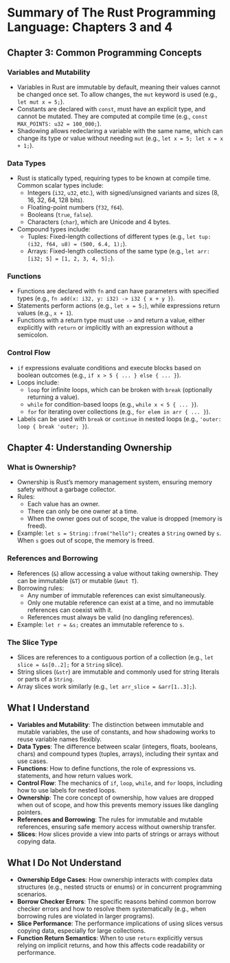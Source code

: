 # Summary of The Rust Programming Language: Chapters 3 and 4

## Chapter 3: Common Programming Concepts

### Variables and Mutability
- Variables in Rust are immutable by default, meaning their values cannot be changed once set. To allow changes, the `mut` keyword is used (e.g., `let mut x = 5;`).
- Constants are declared with `const`, must have an explicit type, and cannot be mutated. They are computed at compile time (e.g., `const MAX_POINTS: u32 = 100_000;`).
- Shadowing allows redeclaring a variable with the same name, which can change its type or value without needing `mut` (e.g., `let x = 5; let x = x + 1;`).

### Data Types
- Rust is statically typed, requiring types to be known at compile time. Common scalar types include:
  - Integers (`i32`, `u32`, etc.), with signed/unsigned variants and sizes (8, 16, 32, 64, 128 bits).
  - Floating-point numbers (`f32`, `f64`).
  - Booleans (`true`, `false`).
  - Characters (`char`), which are Unicode and 4 bytes.
- Compound types include:
  - Tuples: Fixed-length collections of different types (e.g., `let tup: (i32, f64, u8) = (500, 6.4, 1);`).
  - Arrays: Fixed-length collections of the same type (e.g., `let arr: [i32; 5] = [1, 2, 3, 4, 5];`).

### Functions
- Functions are declared with `fn` and can have parameters with specified types (e.g., `fn add(x: i32, y: i32) -> i32 { x + y }`).
- Statements perform actions (e.g., `let x = 5;`), while expressions return values (e.g., `x + 1`).
- Functions with a return type must use `->` and return a value, either explicitly with `return` or implicitly with an expression without a semicolon.

### Control Flow
- `if` expressions evaluate conditions and execute blocks based on boolean outcomes (e.g., `if x > 5 { ... } else { ... }`).
- Loops include:
  - `loop` for infinite loops, which can be broken with `break` (optionally returning a value).
  - `while` for condition-based loops (e.g., `while x < 5 { ... }`).
  - `for` for iterating over collections (e.g., `for elem in arr { ... }`).
- Labels can be used with `break` or `continue` in nested loops (e.g., `'outer: loop { break 'outer; }`).

## Chapter 4: Understanding Ownership

### What is Ownership?
- Ownership is Rust’s memory management system, ensuring memory safety without a garbage collector.
- Rules:
  - Each value has an owner.
  - There can only be one owner at a time.
  - When the owner goes out of scope, the value is dropped (memory is freed).
- Example: `let s = String::from("hello");` creates a `String` owned by `s`. When `s` goes out of scope, the memory is freed.

### References and Borrowing
- References (`&`) allow accessing a value without taking ownership. They can be immutable (`&T`) or mutable (`&mut T`).
- Borrowing rules:
  - Any number of immutable references can exist simultaneously.
  - Only one mutable reference can exist at a time, and no immutable references can coexist with it.
  - References must always be valid (no dangling references).
- Example: `let r = &s;` creates an immutable reference to `s`.

### The Slice Type
- Slices are references to a contiguous portion of a collection (e.g., `let slice = &s[0..2];` for a `String` slice).
- String slices (`&str`) are immutable and commonly used for string literals or parts of a `String`.
- Array slices work similarly (e.g., `let arr_slice = &arr[1..3];`).

## What I Understand
- **Variables and Mutability**: The distinction between immutable and mutable variables, the use of constants, and how shadowing works to reuse variable names flexibly.
- **Data Types**: The difference between scalar (integers, floats, booleans, chars) and compound types (tuples, arrays), including their syntax and use cases.
- **Functions**: How to define functions, the role of expressions vs. statements, and how return values work.
- **Control Flow**: The mechanics of `if`, `loop`, `while`, and `for` loops, including how to use labels for nested loops.
- **Ownership**: The core concept of ownership, how values are dropped when out of scope, and how this prevents memory issues like dangling pointers.
- **References and Borrowing**: The rules for immutable and mutable references, ensuring safe memory access without ownership transfer.
- **Slices**: How slices provide a view into parts of strings or arrays without copying data.

## What I Do Not Understand
- **Ownership Edge Cases**: How ownership interacts with complex data structures (e.g., nested structs or enums) or in concurrent programming scenarios.
- **Borrow Checker Errors**: The specific reasons behind common borrow checker errors and how to resolve them systematically (e.g., when borrowing rules are violated in larger programs).
- **Slice Performance**: The performance implications of using slices versus copying data, especially for large collections.
- **Function Return Semantics**: When to use `return` explicitly versus relying on implicit returns, and how this affects code readability or performance.